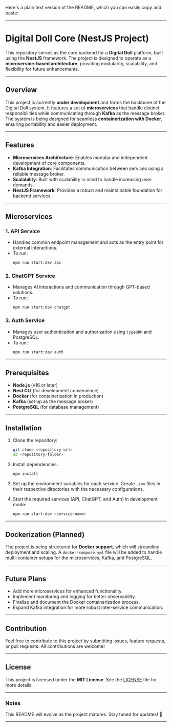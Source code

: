 Here's a plain text version of the README, which you can easily copy and paste:

---

# Digital Doll Core (NestJS Project)

This repository serves as the core backend for a **Digital Doll** platform, built using the **NestJS** framework. The project is designed to operate as a **microservice-based architecture**, providing modularity, scalability, and flexibility for future enhancements.

---

## Overview

This project is currently **under development** and forms the backbone of the Digital Doll system. It features a set of **microservices** that handle distinct responsibilities while communicating through **Kafka** as the message broker. The system is being designed for seamless **containerization with Docker**, ensuring portability and easier deployment.

---

## Features

- **Microservices Architecture**: Enables modular and independent development of core components.
- **Kafka Integration**: Facilitates communication between services using a reliable message broker.
- **Scalability**: Built with scalability in mind to handle increasing user demands.
- **NestJS Framework**: Provides a robust and maintainable foundation for backend services.

---

## Microservices

### 1. **API Service**
- Handles common endpoint management and acts as the entry point for external interactions.
- To run:
  ```bash
  npm run start:dev api
  ```

### 2. **ChatGPT Service**
- Manages AI interactions and communication through GPT-based solutions.
- To run:
  ```bash
  npm run start:dev chatgpt
  ```

### 3. **Auth Service**
- Manages user authentication and authorization using `TypeORM` and PostgreSQL.
- To run:
  ```bash
  npm run start:dev auth
  ```

---

## Prerequisites

- **Node.js** (v16 or later)
- **Nest CLI** (for development convenience)
- **Docker** (for containerization in production)
- **Kafka** (set up as the message broker)
- **PostgreSQL** (for database management)

---

## Installation

1. Clone the repository:
   ```bash
   git clone <repository-url>
   cd <repository-folder>
   ```

2. Install dependencies:
   ```bash
   npm install
   ```

3. Set up the environment variables for each service. Create `.env` files in their respective directories with the necessary configurations.

4. Start the required services (API, ChatGPT, and Auth) in development mode:
   ```bash
   npm run start:dev <service-name>
   ```

---

## Dockerization (Planned)

The project is being structured for **Docker support**, which will streamline deployment and scaling. A `docker-compose.yml` file will be added to handle multi-container setups for the microservices, Kafka, and PostgreSQL.

---

## Future Plans

- Add more microservices for enhanced functionality.
- Implement monitoring and logging for better observability.
- Finalize and document the Docker containerization process.
- Expand Kafka integration for more robust inter-service communication.

---

## Contribution

Feel free to contribute to this project by submitting issues, feature requests, or pull requests. All contributions are welcome!

---

## License

This project is licensed under the **MIT License**. See the [LICENSE](LICENSE) file for more details.

---

### Notes
This README will evolve as the project matures. Stay tuned for updates! 🚀

---
